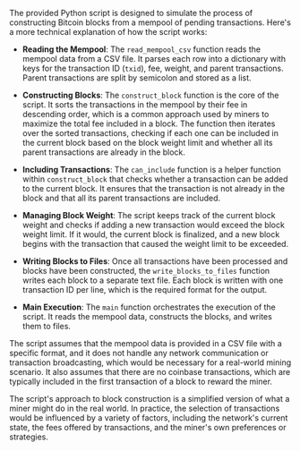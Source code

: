 The provided Python script is designed to simulate the process of constructing Bitcoin blocks from a mempool of pending transactions. Here's a more technical explanation of how the script works:

- **Reading the Mempool**: The `read_mempool_csv` function reads the mempool data from a CSV file. It parses each row into a dictionary with keys for the transaction ID (`txid`), fee, weight, and parent transactions. Parent transactions are split by semicolon and stored as a list.

- **Constructing Blocks**: The `construct_block` function is the core of the script. It sorts the transactions in the mempool by their fee in descending order, which is a common approach used by miners to maximize the total fee included in a block. The function then iterates over the sorted transactions, checking if each one can be included in the current block based on the block weight limit and whether all its parent transactions are already in the block.

- **Including Transactions**: The `can_include` function is a helper function within `construct_block` that checks whether a transaction can be added to the current block. It ensures that the transaction is not already in the block and that all its parent transactions are included.

- **Managing Block Weight**: The script keeps track of the current block weight and checks if adding a new transaction would exceed the block weight limit. If it would, the current block is finalized, and a new block begins with the transaction that caused the weight limit to be exceeded.

- **Writing Blocks to Files**: Once all transactions have been processed and blocks have been constructed, the `write_blocks_to_files` function writes each block to a separate text file. Each block is written with one transaction ID per line, which is the required format for the output.

- **Main Execution**: The `main` function orchestrates the execution of the script. It reads the mempool data, constructs the blocks, and writes them to files.

The script assumes that the mempool data is provided in a CSV file with a specific format, and it does not handle any network communication or transaction broadcasting, which would be necessary for a real-world mining scenario. It also assumes that there are no coinbase transactions, which are typically included in the first transaction of a block to reward the miner.

The script's approach to block construction is a simplified version of what a miner might do in the real world. In practice, the selection of transactions would be influenced by a variety of factors, including the network's current state, the fees offered by transactions, and the miner's own preferences or strategies.
